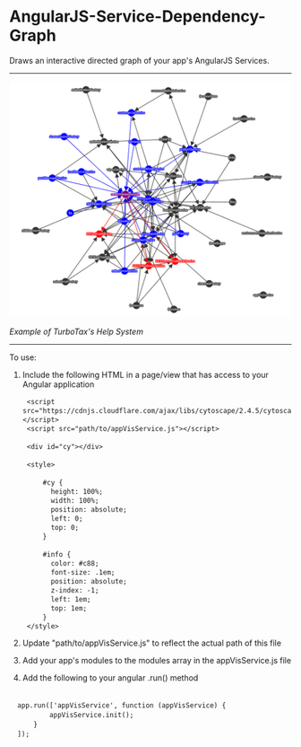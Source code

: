 # AngularJS-Service-Dependency-Graph
Draws an interactive directed graph of your app's AngularJS Services.
<hr>
<img src="example.png" alt="">
<p><i>Example of TurboTax's Help System</i></p>
<hr>
To use:

1. Include the following HTML in a page/view that has access to your Angular application
	    
	    <script src="https://cdnjs.cloudflare.com/ajax/libs/cytoscape/2.4.5/cytoscape.min.js"></script>
	    <script src="path/to/appVisService.js"></script>

	    <div id="cy"></div>

		<style>

			#cy {
			  height: 100%;
			  width: 100%;
			  position: absolute;
			  left: 0;
			  top: 0;
			}

			#info {
			  color: #c88;
			  font-size: .1em;
			  position: absolute;
			  z-index: -1;
			  left: 1em;
			  top: 1em;
			}
		</style>

2. Update "path/to/appVisService.js" to reflect the actual path of this file
3. Add your app's modules to the modules array in the appVisService.js file
4. Add the following to your angular .run() method

<code>
  app.run(['appVisService', function (appVisService) {
		  appVisService.init();
	  }
  ]);
</code>
